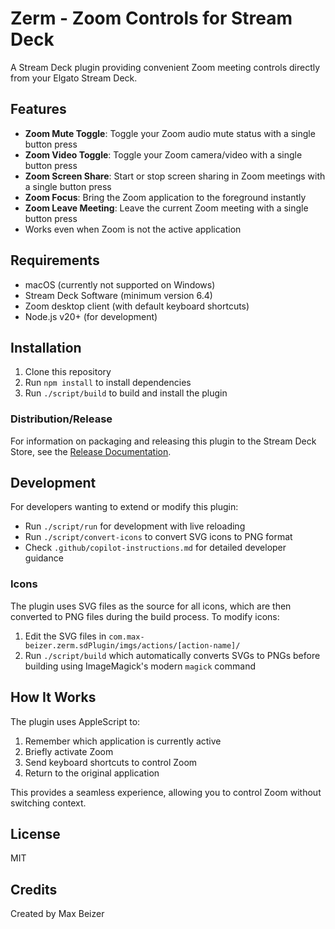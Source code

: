 # Zerm - Zoom Controls for Stream Deck

A Stream Deck plugin providing convenient Zoom meeting controls directly from your Elgato Stream Deck.

## Features

- **Zoom Mute Toggle**: Toggle your Zoom audio mute status with a single button press
- **Zoom Video Toggle**: Toggle your Zoom camera/video with a single button press
- **Zoom Screen Share**: Start or stop screen sharing in Zoom meetings with a single button press
- **Zoom Focus**: Bring the Zoom application to the foreground instantly
- **Zoom Leave Meeting**: Leave the current Zoom meeting with a single button press
- Works even when Zoom is not the active application

## Requirements

- macOS (currently not supported on Windows)
- Stream Deck Software (minimum version 6.4)
- Zoom desktop client (with default keyboard shortcuts)
- Node.js v20+ (for development)

## Installation

1. Clone this repository
2. Run `npm install` to install dependencies
3. Run `./script/build` to build and install the plugin

### Distribution/Release

For information on packaging and releasing this plugin to the Stream Deck Store, see the [Release Documentation](docs/RELEASE.md).

## Development

For developers wanting to extend or modify this plugin:

- Run `./script/run` for development with live reloading
- Run `./script/convert-icons` to convert SVG icons to PNG format
- Check `.github/copilot-instructions.md` for detailed developer guidance

### Icons

The plugin uses SVG files as the source for all icons, which are then converted to PNG files during the build process. To modify icons:

1. Edit the SVG files in `com.max-beizer.zerm.sdPlugin/imgs/actions/[action-name]/`
2. Run `./script/build` which automatically converts SVGs to PNGs before building using ImageMagick's modern `magick` command

## How It Works

The plugin uses AppleScript to:

1. Remember which application is currently active
2. Briefly activate Zoom
3. Send keyboard shortcuts to control Zoom
4. Return to the original application

This provides a seamless experience, allowing you to control Zoom without switching context.

## License

MIT

## Credits

Created by Max Beizer
